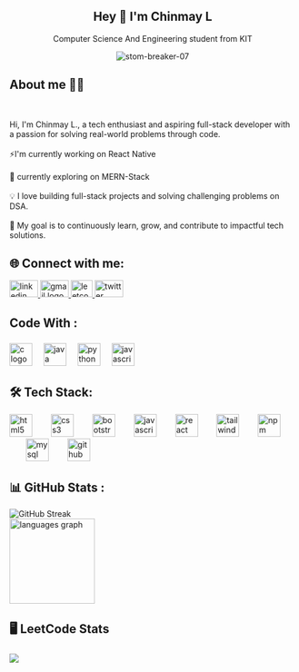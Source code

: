 <h2 align="center">Hey 👋 I'm Chinmay L</h2>

<p align="center">Computer Science And Engineering student from KIT</p>

<p align="center"> <img src="https://komarev.com/ghpvc/?username=stom-breaker-07&label=Profile%20views&color=0e75b6&style=flat" alt="stom-breaker-07" /> </p>

<h2 align="left">About me 👨‍💻</h2>



<br clear="both">

<p align="left">Hi, I'm Chinmay L., a tech enthusiast and aspiring full-stack developer with a passion for solving real-world problems through code.<br><br>⚡I'm currently working on React Native <br><br>🔭  currently exploring on MERN-Stack<br><br>💡 I love building full-stack projects and solving challenging problems on DSA.<br><br>🎯 My goal is to continuously learn, grow, and contribute to impactful tech solutions.</p>



<h2 align="left">🌐 Connect with me:</h2>



<div align="left">
  <a href="https://www.linkedin.com/in/chinmay-l-39416125b/" target="_blank">
    <img src="https://raw.githubusercontent.com/maurodesouza/profile-readme-generator/master/src/assets/icons/social/linkedin/default.svg" width="50" height="30" alt="linkedin logo"  />
  </a>
  <a href="mailto:chinmay.l10m8@gmail.com" target="_blank">
    <img src="https://raw.githubusercontent.com/maurodesouza/profile-readme-generator/master/src/assets/icons/social/gmail/default.svg" width="50" height="30" alt="gmail logo"  />
  </a>
  <a href="https://leetcode.com/u/user8688F/" target="_blank">
    <img src="https://upload.wikimedia.org/wikipedia/commons/1/19/LeetCode_logo_black.png" width="38" height="30" alt="leetcode logo" />
</a>
  <a href="https://x.com/Chinmay_Shetty7" target="_blank">
    <img src="https://raw.githubusercontent.com/maurodesouza/profile-readme-generator/master/src/assets/icons/social/twitter/default.svg" width="50" height="30" alt="twitter logo"  />
  </a>
</div>

###

<h2 align="left">Code With :</h2>

###

<div align="left">
  <img src="https://cdn.jsdelivr.net/gh/devicons/devicon/icons/c/c-original.svg" height="40" alt="c logo"  />
  <img width="12" />
  <img src="https://cdn.jsdelivr.net/gh/devicons/devicon/icons/java/java-original-wordmark.svg" height="40" alt="java logo"  />
  <img width="12" />
  <img src="https://cdn.jsdelivr.net/gh/devicons/devicon/icons/python/python-original.svg" height="40" alt="python logo"  />
  <img width="12" />
  <img src="https://cdn.jsdelivr.net/gh/devicons/devicon/icons/javascript/javascript-original.svg" height="40" alt="javascript logo"  />
</div>



<h2 align="left">🛠️ Tech Stack:</h2>



<div align="left">
  <img src="https://cdn.jsdelivr.net/gh/devicons/devicon/icons/html5/html5-original.svg" height="40" alt="html5 logo"  />
  <img width="25" />
  <img src="https://cdn.jsdelivr.net/gh/devicons/devicon/icons/css3/css3-original.svg" height="40" alt="css3 logo"  />
  <img width="25" />
  <img src="https://cdn.jsdelivr.net/gh/devicons/devicon/icons/bootstrap/bootstrap-original.svg" height="40" alt="bootstrap logo"  />
  <img width="25" />
  <img src="https://cdn.jsdelivr.net/gh/devicons/devicon/icons/javascript/javascript-original.svg" height="40" alt="javascript logo"  />
  <img width="25" />
  <img src="https://cdn.jsdelivr.net/gh/devicons/devicon/icons/react/react-original.svg" height="40" alt="react logo"  />
  <img width="25" />
  <img src="https://cdn.jsdelivr.net/gh/devicons/devicon/icons/tailwindcss/tailwindcss-original-wordmark.svg" height="40" alt="tailwindcss logo"  />
  <img width="25" />
  <img src="https://cdn.jsdelivr.net/gh/devicons/devicon/icons/npm/npm-original-wordmark.svg" height="40" alt="npm logo"  />
  <img width="25" />
  <img src="https://cdn.jsdelivr.net/gh/devicons/devicon/icons/mysql/mysql-original.svg" height="40" alt="mysql logo"  />
  <img width="25" />
  <img src="https://cdn.jsdelivr.net/gh/devicons/devicon/icons/github/github-original.svg" height="40" alt="github logo"  />
</div>



<h2 align="left">📊 GitHub Stats : </h2>
<div align="left">
  <img src="https://streak-stats.demolab.com?user=stom-breaker-07&theme=dark" alt="GitHub Streak" />
</div>

<div align="left">
  <img src="https://github-readme-stats.vercel.app/api/top-langs?username=stom-breaker-07&locale=en&hide_title=true&layout=compact&card_width=320&langs_count=5&theme=tokyonight&hide_border=true&order=2" height="150" alt="languages graph"  />
</div>



<h2 align="left">🖥️ LeetCode Stats </h2>

###
<div align="left">
  <img src="https://leetcard.jacoblin.cool/user8688F?ext=heatmap" >
  


